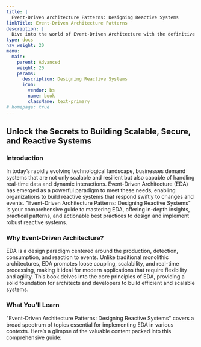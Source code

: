 ```yaml
---
title: |
  Event-Driven Architecture Patterns: Designing Reactive Systems
linkTitle: Event-Driven Architecture Patterns
description: |
  Dive into the world of Event-Driven Architecture with the definitive guide, "Event-Driven Architecture Patterns: Designing Reactive Systems." Discover essential patterns, best practices, and real-world case studies to architect scalable, resilient, and secure reactive systems. Perfect for architects, developers, and IT professionals seeking to master EDA and drive innovation in their organizations.
type: docs
nav_weight: 20
menu:
  main:
    parent: Advanced
    weight: 20
    params:
      description: Designing Reactive Systems
      icon:
        vendor: bs
        name: book
        className: text-primary
# homepage: true
---
```



## Unlock the Secrets to Building Scalable, Secure, and Reactive Systems


### Introduction

In today’s rapidly evolving technological landscape, businesses demand systems that are not only scalable and resilient but also capable of handling real-time data and dynamic interactions. Event-Driven Architecture (EDA) has emerged as a powerful paradigm to meet these needs, enabling organizations to build reactive systems that respond swiftly to changes and events. "Event-Driven Architecture Patterns: Designing Reactive Systems" is your comprehensive guide to mastering EDA, offering in-depth insights, practical patterns, and actionable best practices to design and implement robust reactive systems.

### Why Event-Driven Architecture?

EDA is a design paradigm centered around the production, detection, consumption, and reaction to events. Unlike traditional monolithic architectures, EDA promotes loose coupling, scalability, and real-time processing, making it ideal for modern applications that require flexibility and agility. This book delves into the core principles of EDA, providing a solid foundation for architects and developers to build efficient and scalable systems.

### What You'll Learn

"Event-Driven Architecture Patterns: Designing Reactive Systems" covers a broad spectrum of topics essential for implementing EDA in various contexts. Here’s a glimpse of the valuable content packed into this comprehensive guide:

